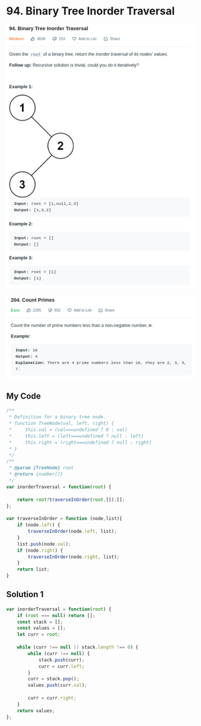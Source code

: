 # 94. Binary Tree Inorder Traversal

![](.gitbook/assets/image%20%2852%29.png)

![](.gitbook/assets/image%20%2849%29.png)

## My Code

```javascript
/**
 * Definition for a binary tree node.
 * function TreeNode(val, left, right) {
 *     this.val = (val===undefined ? 0 : val)
 *     this.left = (left===undefined ? null : left)
 *     this.right = (right===undefined ? null : right)
 * }
 */
/**
 * @param {TreeNode} root
 * @return {number[]}
 */
var inorderTraversal = function(root) {
    
    return root?traverseInOrder(root,[]):[];
};

var traverseInOrder = function (node,list){
    if (node.left) {
        traverseInOrder(node.left, list);
    }
    list.push(node.val);
    if (node.right) {
        traverseInOrder(node.right, list);
    }
    return list;
}
```

## Solution 1

```javascript
var inorderTraversal = function(root) {
    if (root === null) return [];
    const stack = [];
    const values = [];
    let curr = root;
    
    while (curr !== null || stack.length !== 0) {
        while (curr !== null) {
            stack.push(curr);
            curr = curr.left;
        } 
        curr = stack.pop();
        values.push(curr.val);
        
        curr = curr.right;
    }
    return values;
};
```

